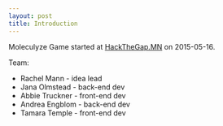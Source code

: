 ```yaml
---
layout: post
title: Introduction
---
```

Moleculyze Game started at [HackTheGap.MN](https://hackthegap.mn) on
2015-05-16.

Team:

* Rachel Mann - idea lead
* Jana Olmstead - back-end dev
* Abbie Truckner - front-end dev
* Andrea Engblom - back-end dev
* Tamara Temple - front-end dev

